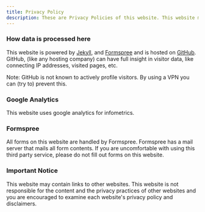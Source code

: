 ```yaml
---
title: Privacy Policy
description: These are Privacy Policies of this website. This website may contain links to other websites. This website is not responsible for the content and the privacy practices of other websites and you are encouraged to examine each website's privacy policy and disclaimers.
---
```

### How data is processed here
This website is powered by <a href="https://jekyllrb.com/">Jekyll</a>, and <a href="https://formspree.io/">Formspree</a> and is hosted on <a href="https://github.com/">GitHub</a>. GitHub, (like any hosting company) can have full insight in visitor data, like connecting IP addresses, visited pages, etc. 

Note: GitHub is not known to actively profile visitors. By using a VPN you can (try to) prevent this.

### Google Analytics
This website uses google analytics for infometrics.

### Formspree
All forms on this website are handled by Formspree. Formspree has a mail server that mails all form contents. If you are uncomfortable with using this third party service, please do not fill out forms on this website.

### Important Notice
This website may contain links to other websites. This website is not responsible for the content and the privacy practices of other websites and you are encouraged to examine each website's privacy policy and disclaimers.
